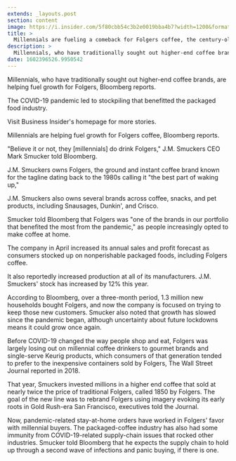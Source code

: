 ```yaml
--- 
extends: _layouts.post 
section: content 
image: https://i.insider.com/5f80cbb54c3b2e0019bba4b7?width=1200&format=jpeg 
title: > 
  Millennials are fueling a comeback for Folgers coffee, the century-old canned coffee brand embraced by their Boomer parents 
description: > 
  Millennials, who have traditionally sought out higher-end coffee brands, are helping fuel growth for Folgers, Bloomberg reports.Millennials are helping fuel growth for Folgers coffee, Bloomberg reports.Smuckers CEO Mark Smucker told Bloomberg.The company in April increased its annual sales and profit forecast as consumers stocked up on nonperishable packaged foods, including Folgers coffee.Smucker told Bloomberg that he expects the supply chain to hold up through a second wave of infections and panic buying, if there is one. 
date: 1602396526.9950542 
--- 
```

Millennials, who have traditionally sought out higher-end coffee brands, are helping fuel growth for Folgers, Bloomberg reports.

The COVID-19 pandemic led to stockpiling that benefitted the packaged food industry.

Visit Business Insider's homepage for more stories.

Millennials are helping fuel growth for Folgers coffee, Bloomberg reports.

"Believe it or not, they [millennials] do drink Folgers," J.M. Smuckers CEO Mark Smucker told Bloomberg.

J.M. Smuckers owns Folgers, the ground and instant coffee brand known for the tagline dating back to the 1980s calling it "the best part of waking up,"

J.M. Smuckers also owns several brands across coffee, snacks, and pet products, including Snausages, Dunkin', and Crisco.

Smucker told Bloomberg that Folgers was "one of the brands in our portfolio that benefited the most from the pandemic," as people increasingly opted to make coffee at home.

The company in April increased its annual sales and profit forecast as consumers stocked up on nonperishable packaged foods, including Folgers coffee.

It also reportedly increased production at all of its manufacturers. J.M. Smuckers' stock has increased by 12% this year.

According to Bloomberg, over a three-month period, 1.3 million new households bought Folgers, and now the company is focused on trying to keep those new customers. Smucker also noted that growth has slowed since the pandemic began, although uncertainty about future lockdowns means it could grow once again.

Before COVID-19 changed the way people shop and eat, Folgers was largely losing out on millennial coffee drinkers to gourmet brands and single-serve Keurig products, which consumers of that generation tended to prefer to the inexpensive containers sold by Folgers, The Wall Street Journal reported in 2018.

That year, Smuckers invested millions in a higher end coffee that sold at nearly twice the price of traditional Folgers, called 1850 by Folgers. The goal of the new line was to rebrand Folgers using imagery evoking its early roots in Gold Rush-era San Francisco, executives told the Journal.

Now, pandemic-related stay-at-home orders have worked in Folgers' favor with millennial buyers. The packaged-coffee industry has also had some immunity from COVID-19-related supply-chain issues that rocked other industries. Smucker told Bloomberg that he expects the supply chain to hold up through a second wave of infections and panic buying, if there is one.